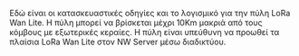 Εδώ είναι οι κατασκευαστικές οδηγίες και το λογισμικό για την πύλη LoRa Wan Lite. Η πύλη μπορεί να βρίσκεται μέχρι 10Km μακριά από τους κόμβους με εξωτερικές κεραίες. Η πύλη είναι υπεύθυνη να προωθεί τα πλαίσια LoRa Wan Lite στον NW Server μέσω διαδικτύου.
